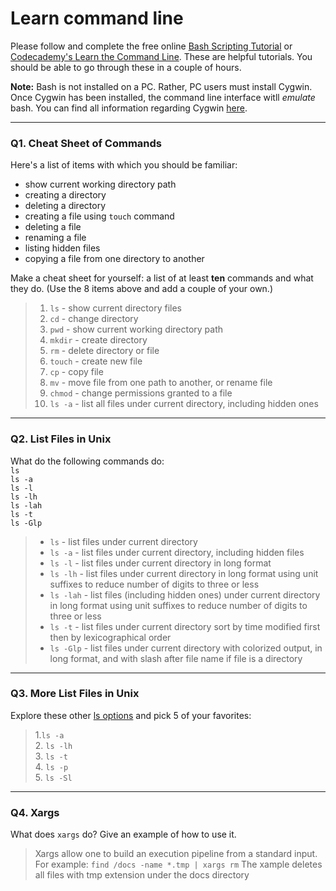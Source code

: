 # Learn command line

Please follow and complete the free online [Bash Scripting Tutorial](https://ryanstutorials.net/bash-scripting-tutorial/) or [Codecademy's Learn the Command Line](https://www.codecademy.com/learn/learn-the-command-line). These are helpful tutorials. You should be able to go through these in a couple of hours.

**Note:** Bash is not installed on a PC. Rather, PC users must install Cygwin. Once Cygwin has been installed, the command line interface witll _emulate_ bash. You can find all information regarding Cygwin [here](https://www.cygwin.com/).

---

### Q1.  Cheat Sheet of Commands  

Here's a list of items with which you should be familiar:  
* show current working directory path
* creating a directory
* deleting a directory
* creating a file using `touch` command
* deleting a file
* renaming a file
* listing hidden files
* copying a file from one directory to another

Make a cheat sheet for yourself: a list of at least **ten** commands and what they do.  (Use the 8 items above and add a couple of your own.)  

> 1. `ls` - show current directory files
> 2. `cd` - change directory
> 3. `pwd` - show current working directory path
> 4. `mkdir` - create directory
> 5. `rm` - delete directory or file
> 6. `touch` - create new file
> 7. `cp` - copy file
> 8. `mv` - move file from one path to another, or rename file
> 9. `chmod` - change permissions granted to a file
> 10. `ls -a` - list all files under current directory, including hidden ones

---

### Q2.  List Files in Unix   

What do the following commands do:  
`ls`  
`ls -a`  
`ls -l`  
`ls -lh`  
`ls -lah`  
`ls -t`  
`ls -Glp`  

> - `ls`  - list files under current directory
> - `ls -a`  - list files under current directory, including hidden files
> - `ls -l`  - list files under current directory in long format
> - `ls -lh` - list files under current directory in long format using unit suffixes to reduce number of digits to three or less
> - `ls -lah` - list files (including hidden ones) under current directory in long format using unit suffixes to reduce number of digits to three or less
> - `ls -t` - list files under current directory sort by time modified first then by lexicographical order 
> - `ls -Glp`  - list files under current directory with colorized output, in long format, and with slash after file name if file is a directory
 

---

### Q3.  More List Files in Unix  

Explore these other [ls options](http://www.techonthenet.com/unix/basic/ls.php) and pick 5 of your favorites:

> 1.`ls -a`  
> 2. `ls -lh`  
> 3. `ls -t`  
> 4. `ls -p`  
> 5. `ls -Sl`  

---

### Q4.  Xargs   

What does `xargs` do? Give an example of how to use it.

> Xargs allow one to build an execution pipeline from a standard input. 
> For example: 
> `find /docs -name *.tmp | xargs rm`
> The xample deletes all files with tmp extension under the docs directory

 

